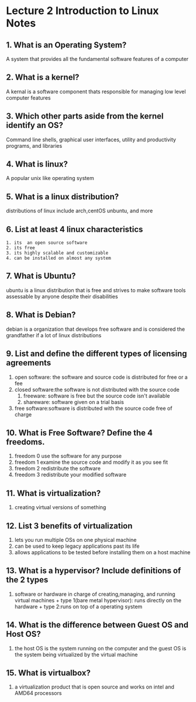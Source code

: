 # Lecture 2 Introduction to Linux Notes 

## 1. What is an Operating System?
   A system that provides all the fundamental software features of a computer
## 2. What is a kernel?
   A kernal is a software component thats responsible for managing low level computer features 
## 3. Which other parts aside from the kernel identify an OS?
   Command line shells, graphical user interfaces, utility and productivity programs, and libraries
## 4. What is linux?
   A popular unix like operating system
## 5. What is a linux distribution?
   distributions of linux include arch,centOS unbuntu, and more
## 6. List at least 4 linux characteristics
    1. its  an open source software
    2. its free
    3. its highly scalable and customizable
    4. can be installed on almost any system
## 7. What is Ubuntu?
   ubuntu is a linux distribution that is free and strives to make software tools assessable by anyone despite their disabilities
## 8. What is Debian?
   debian is a organization that develops free software and is considered the grandfather if a lot of linux distributions
## 9.  List and define the different types of licensing agreements
   1. open software: the software and source code is distributed for free or a fee
   2.  closed software:the software is not distributed with the source code
       1.  freeware: software is free but the source code isn't available
       2.  shareware: software given on a trial basis
   3. free software:software is distributed with the source code free of charge
## 10.  What is Free Software? Define the 4 freedoms.
   1. freedom 0 use the software for any purpose
   2. freedom 1 examine the source code and modify it as you see fit
   3. freedom 2 redistribute the software
   4.  freedom 3 redistribute your modified software
## 11.  What is virtualization?
   1. creating virtual versions of something
## 12.  List 3 benefits of virtualization
   1. lets you run multiple OSs on one physical machine
   2. can be used to keep legacy applications past its life
   3. allows applications to be tested before installing them on a host machine
## 13.  What is a hypervisor? Include definitions of the 2 types
   1. software or hardware in charge of creating,managing, and running virtual machines
    + type 1(bare metal hypervisor): runs directly on the hardware
    + type 2:runs on top of a operating system 
## 14.  What is the difference between Guest OS and Host OS?
   1. the host OS is the system running on the computer and the guest OS is the system being virtualized by the virtual machine
## 15.  What is virtualbox?
   1. a virtualization product that is open source and works on intel and AMD64 processors